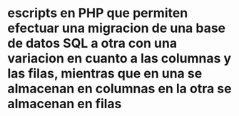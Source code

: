 # escripts en PHP que permiten efectuar una migracion de una base de datos SQL a otra con una variacion en cuanto a las columnas y las filas, mientras que en una se almacenan en columnas en la otra se almacenan en filas 
